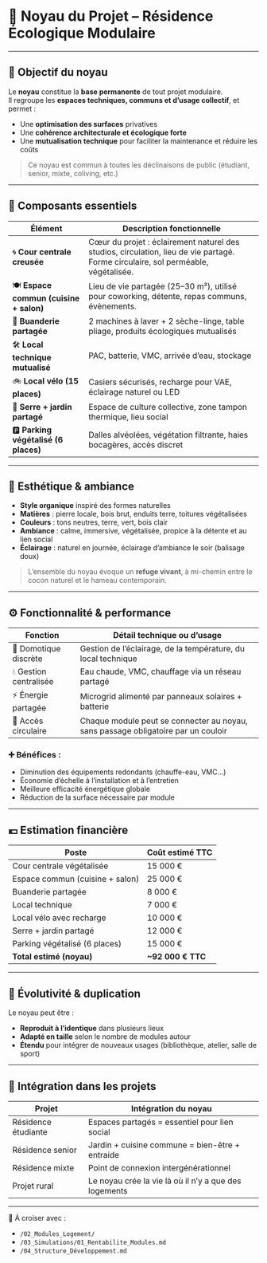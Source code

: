 # 🧱 Noyau du Projet – Résidence Écologique Modulaire

---

## 🎯 Objectif du noyau

Le **noyau** constitue la **base permanente** de tout projet modulaire.  
Il regroupe les **espaces techniques, communs et d’usage collectif**, et permet :
- Une **optimisation des surfaces** privatives
- Une **cohérence architecturale et écologique forte**
- Une **mutualisation technique** pour faciliter la maintenance et réduire les coûts

> Ce noyau est commun à toutes les déclinaisons de public (étudiant, senior, mixte, coliving, etc.)

---

## 🧩 Composants essentiels

| Élément                          | Description fonctionnelle |
|----------------------------------|-----------------------------|
| 🌀 **Cour centrale creusée**     | Cœur du projet : éclairement naturel des studios, circulation, lieu de vie partagé. Forme circulaire, sol perméable, végétalisée. |
| 🍽️ **Espace commun (cuisine + salon)** | Lieu de vie partagée (25–30 m²), utilisé pour coworking, détente, repas communs, évènements. |
| 🧺 **Buanderie partagée**        | 2 machines à laver + 2 sèche-linge, table pliage, produits écologiques mutualisés |
| 🛠️ **Local technique mutualisé** | PAC, batterie, VMC, arrivée d’eau, stockage | 
| 🚲 **Local vélo (15 places)**    | Casiers sécurisés, recharge pour VAE, éclairage naturel ou LED |
| 🌿 **Serre + jardin partagé**    | Espace de culture collective, zone tampon thermique, lieu social |
| 🅿️ **Parking végétalisé (6 places)** | Dalles alvéolées, végétation filtrante, haies bocagères, accès discret |

---

## 🎨 Esthétique & ambiance

- **Style organique** inspiré des formes naturelles
- **Matières** : pierre locale, bois brut, enduits terre, toitures végétalisées
- **Couleurs** : tons neutres, terre, vert, bois clair
- **Ambiance** : calme, immersive, végétalisée, propice à la détente et au lien social
- **Éclairage** : naturel en journée, éclairage d’ambiance le soir (balisage doux)

> L’ensemble du noyau évoque un **refuge vivant**, à mi-chemin entre le cocon naturel et le hameau contemporain.

---

## ⚙️ Fonctionnalité & performance

| Fonction                  | Détail technique ou d’usage |
|---------------------------|-----------------------------|
| 🧠 Domotique discrète     | Gestion de l’éclairage, de la température, du local technique |
| 💧 Gestion centralisée    | Eau chaude, VMC, chauffage via un réseau partagé |
| ⚡ Énergie partagée        | Microgrid alimenté par panneaux solaires + batterie |
| 🔁 Accès circulaire       | Chaque module peut se connecter au noyau, sans passage obligatoire par un couloir |

### ➕ Bénéfices :
- Diminution des équipements redondants (chauffe-eau, VMC…)
- Économie d’échelle à l’installation et à l’entretien
- Meilleure efficacité énergétique globale
- Réduction de la surface nécessaire par module

---

## 💶 Estimation financière

| Poste                                | Coût estimé TTC |
|--------------------------------------|-----------------|
| Cour centrale végétalisée            | 15 000 €        |
| Espace commun (cuisine + salon)      | 25 000 €        |
| Buanderie partagée                   | 8 000 €         |
| Local technique                      | 7 000 €         |
| Local vélo avec recharge             | 10 000 €        |
| Serre + jardin partagé               | 12 000 €        |
| Parking végétalisé (6 places)        | 15 000 €        |
| **Total estimé (noyau)**             | **~92 000 € TTC**|

---

## 🔄 Évolutivité & duplication

Le noyau peut être :
- **Reproduit à l’identique** dans plusieurs lieux
- **Adapté en taille** selon le nombre de modules autour
- **Étendu** pour intégrer de nouveaux usages (bibliothèque, atelier, salle de sport)

---

## 🔗 Intégration dans les projets

| Projet                | Intégration du noyau |
|-----------------------|----------------------|
| Résidence étudiante   | Espaces partagés = essentiel pour lien social |
| Résidence senior      | Jardin + cuisine commune = bien-être + entraide |
| Résidence mixte       | Point de connexion intergénérationnel |
| Projet rural          | Le noyau crée la vie là où il n’y a que des logements |

---

💬 À croiser avec :
- `/02_Modules_Logement/`
- `/03_Simulations/01_Rentabilite_Modules.md`
- `/04_Structure_Développement.md`
